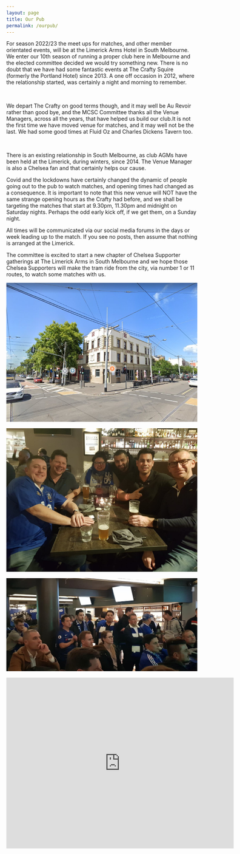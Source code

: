 ```yaml
---
layout: page
title: Our Pub
permalink: /ourpub/
---
```

For season 2022/23 the meet ups for matches, and other member orientated events, will be at the Limerick Arms Hotel in South Melbourne.
We enter our 10th season of running a proper club here in Melbourne and the elected committee decided we would try something new. There is no doubt that we have had some fantastic events at The Crafty Squire (formerly the Portland Hotel) since 2013. A one off occasion in 2012, where the relationship started, was certainly a night and morning to remember.

<br>

We depart The Crafty on good terms though, and it may well be Au Revoir rather than good bye, and the MCSC Committee thanks all the Venue Managers, across all the years, that have helped us build our club.It is not the first time we have moved venue for matches, and it may well not be the last. We had some good times at Fluid Oz and Charles Dickens Tavern too.

<br>

There is an existing relationship in South Melbourne, as club AGMs have been held at the Limerick, during winters, since 2014. The Venue Manager is also a Chelsea fan and that certainly helps our cause.

Covid and the lockdowns have certainly changed the dynamic of people going out to the pub to watch matches, and opening times had changed as a consequence.
It is important to note that this new venue will NOT have the same strange opening hours as the Crafty had before, and we shall be targeting the matches that start at 9.30pm, 11.30pm and midnight on Saturday nights. 
Perhaps the odd early kick off, if we get them, on a Sunday night.

All times will be communicated via our social media forums in the days or week leading up to the match. If you see no posts, then assume that nothing is arranged at the Limerick.

The committee is excited to start a new chapter of Chelsea Supporter gatherings at The Limerick Arms in South Melbourne and we hope those Chelsea Supporters will make the tram ride from the city, via number 1 or 11 routes, to watch some matches with us.

![limerickArms](/assets/limerickarms.jpg)

![craftysquireone](/assets/craftySquire1.jpg)
<br>

![craftysquiretwo](/assets/craftySquire2.jpg)

<iframe src="https://www.google.com/maps/embed?pb=!1m18!1m12!1m3!1d3151.0628385016475!2d144.95928611636782!3d-37.835414743057285!2m3!1f0!2f0!3f0!3m2!1i1024!2i768!4f13.1!3m3!1m2!1s0x6ad6680754b2d75b%3A0x450bdedde03ea63b!2sLimerick%20Arms%20Hotel!5e0!3m2!1sen!2sau!4v1658919241364!5m2!1sen!2sau" width="600" height="450" style="border:0;" allowfullscreen="" loading="lazy" referrerpolicy="no-referrer-when-downgrade"></iframe>
